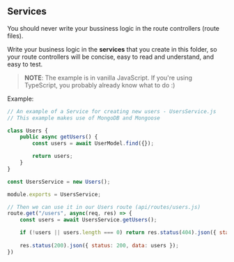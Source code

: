 ## Services

You should never write your bussiness logic in the route controllers (route files).

Write your business logic in the **services** that you create in this folder, so your route controllers will be concise, easy to read and understand, and easy to test.

> **NOTE**: The example is in vanilla JavaScript. If you're using TypeScript, you probably already know what to do :)

Example:
```js
// An example of a Service for creating new users - UsersService.js
// This example makes use of MongoDB and Mongoose

class Users {
    public async getUsers() {
        const users = await UserModel.find({});

        return users;
    }
}

const UsersService = new Users();

module.exports = UsersService;

// Then we can use it in our Users route (api/routes/users.js)
route.get("/users", async(req, res) => {
    const users = await UsersService.getUsers();

    if (!users || users.length === 0) return res.status(404).json({ status: 404, error: "No users found!" });
    
    res.status(200).json({ status: 200, data: users });
})
```